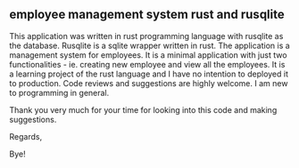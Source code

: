 ## employee management system rust and rusqlite
This application was written in rust programming language with rusqlite as the database. Rusqlite is a sqlite wrapper written in rust. The application is a management system for employees. It is a minimal application with just two functionalities - ie. creating new employee and view all the employees. It is a learning project of the rust language and I have no intention to deployed it to production. Code reviews and suggestions are highly welcome. I am new to programming in general.

Thank you very much for your time for looking into this code and making suggestions.

Regards,

Bye!
